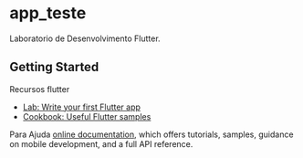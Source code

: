 # app_teste

Laboratorio de Desenvolvimento Flutter.

## Getting Started

Recursos flutter

- [Lab: Write your first Flutter app](https://flutter.dev/docs/get-started/codelab)
- [Cookbook: Useful Flutter samples](https://flutter.dev/docs/cookbook)

Para Ajuda
[online documentation](https://flutter.dev/docs), which offers tutorials,
samples, guidance on mobile development, and a full API reference.
